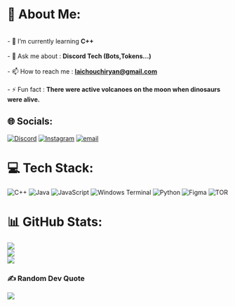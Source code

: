 # 💫 About Me:
<br>- 🌱 I’m currently learning **C++**<br><br>- 💬 Ask me about : **Discord Tech (Bots,Tokens...)**<br><br>- 📫 How to reach me : **laichouchiryan@gmail.com**<br><br>- ⚡ Fun fact : **There were active volcanoes on the moon when dinosaurs were alive.**


## 🌐 Socials:
[![Discord](https://img.shields.io/badge/Discord-%237289DA.svg?logo=discord&logoColor=white)](https://discord.gg/Leyncx) [![Instagram](https://img.shields.io/badge/Instagram-%23E4405F.svg?logo=Instagram&logoColor=white)](https://instagram.com/rayanwayane) [![email](https://img.shields.io/badge/Email-D14836?logo=gmail&logoColor=white)](mailto:laichouchiryan@gmail.com) 

# 💻 Tech Stack:
![C++](https://img.shields.io/badge/c++-%2300599C.svg?style=flat&logo=c%2B%2B&logoColor=white) ![Java](https://img.shields.io/badge/java-%23ED8B00.svg?style=flat&logo=openjdk&logoColor=white) ![JavaScript](https://img.shields.io/badge/javascript-%23323330.svg?style=flat&logo=javascript&logoColor=%23F7DF1E) ![Windows Terminal](https://img.shields.io/badge/Windows%20Terminal-%234D4D4D.svg?style=flat&logo=windows-terminal&logoColor=white) ![Python](https://img.shields.io/badge/python-3670A0?style=flat&logo=python&logoColor=ffdd54) ![Figma](https://img.shields.io/badge/figma-%23F24E1E.svg?style=flat&logo=figma&logoColor=white) ![TOR](https://img.shields.io/badge/tor-%237E4798.svg?style=flat&logo=tor-project&logoColor=white)
# 📊 GitHub Stats:
![](https://github-readme-stats.vercel.app/api?username=Laichouchi&theme=dark&hide_border=false&include_all_commits=false&count_private=false)<br/>
![](https://nirzak-streak-stats.vercel.app/?user=Laichouchi&theme=dark&hide_border=false)<br/>
![](https://github-readme-stats.vercel.app/api/top-langs/?username=Laichouchi&theme=dark&hide_border=false&include_all_commits=false&count_private=false&layout=compact)

### ✍️ Random Dev Quote
![](https://quotes-github-readme.vercel.app/api?type=horizontal&theme=radical)

<!-- Proudly created with GPRM ( https://gprm.itsvg.in ) -->

